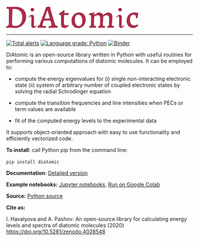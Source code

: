 ![](./doc/logo.png)

---

[![Total alerts](https://img.shields.io/lgtm/alerts/g/ihavalyova/DiAtomic.svg?logo=lgtm&logoWidth=18)](https://lgtm.com/projects/g/ihavalyova/DiAtomic/alerts/)
[![Language grade: Python](https://img.shields.io/lgtm/grade/python/g/ihavalyova/DiAtomic.svg?logo=lgtm&logoWidth=18)](https://lgtm.com/projects/g/ihavalyova/DiAtomic/context:python)
[![Binder](https://mybinder.org/badge_logo.svg)](https://mybinder.org/v2/gh/ihavalyova/DiAtomic/master)

<!-- https://mybinder.org/v2/gh/ihavalyova/DiAtomic/master -->

DiAtomic is an open-source library written in Python with useful routines for performing various computations of diatomic molecules. It can be employed to:

- compute the energy eigenvalues for (i) single non-interacting electronic state (ii) system of arbitrary number of coupled electronic states by solving the radial Schrodinger equation

- compute the transition frequencies and line intensities when PECs or term values are available

- fit of the computed energy levels to the experimental data

It supports object-oriented approach with easy to use functionality and efficiently vectorized code.

**To install**: call Python pip from the command line:

```pip install diatomic```

**Documentation**: <a href="https://github.com/ihavalyova/DiAtomic/blob/master/doc/Diatomic.md" target="_blank">Detailed version</a>

**Example notebooks:** <a href="https://github.com/ihavalyova/DiAtomic/blob/master/doc/" target="_blank">Jupyter notebooks</a>, <a href="https://github.com/ihavalyova/DiAtomic/blob/master/doc/" target="_blank">Run on Google Colab</a>

**Source:** <a href="https://github.com/ihavalyova/DiAtomic/tree/master/diatomic" target="_blank">Python source</a>

**Cite as:**

I. Havalyova and A. Pashov: Аn open-source library for calculating energy levels and spectra of diatomic molecules (2020) https://doi.org/10.5281/zenodo.4028548
